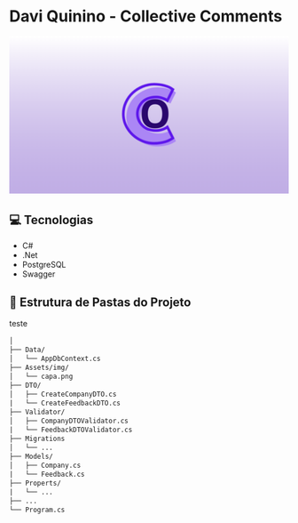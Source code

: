 # Davi Quinino - Collective Comments

![BANNER](Assets/img/capa.png)

## 💻 Tecnologias

- C#
- .Net
- PostgreSQL
- Swagger

## 📃 Estrutura de Pastas do Projeto
teste
```text
│
├── Data/
│   └── AppDbContext.cs
├── Assets/img/
│   └── capa.png
├── DTO/
│   ├── CreateCompanyDTO.cs
|   └── CreateFeedbackDTO.cs
├── Validator/
│   ├── CompanyDTOValidator.cs
|   └── FeedbackDTOValidator.cs
├── Migrations
│   └── ...
├── Models/
│   ├── Company.cs
|   └── Feedback.cs
├── Properts/
|   └── ...
├── ...
└── Program.cs
```
